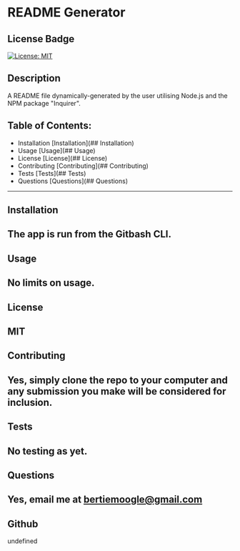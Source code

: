 # README Generator
## License Badge
[![License: MIT](https://img.shields.io/badge/License-MIT-yellow.svg)](https://opensource.org/licenses/MIT)
## Description
A README file dynamically-generated by the user utilising Node.js and the NPM package "Inquirer".
## Table of Contents:
* Installation [Installation](## Installation)
* Usage [Usage](## Usage)
* License [License](## License)
* Contributing [Contributing](## Contributing)
* Tests [Tests](## Tests)
* Questions [Questions](## Questions)
---
## Installation
The app is run from the Gitbash CLI.
---
## Usage
No limits on usage.
---
## License
MIT
---
## Contributing
Yes, simply clone the repo to your computer and any submission you make will be considered for inclusion.
---
## Tests
No testing as yet.
---
## Questions
Yes, email me at bertiemoogle@gmail.com
---
## Github
undefined